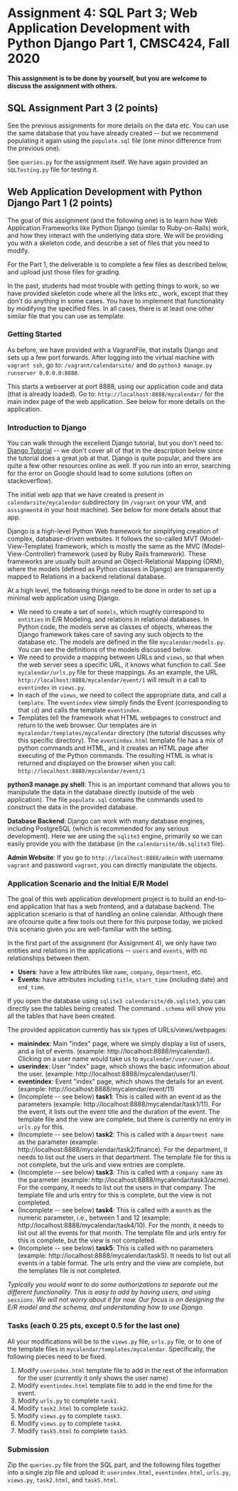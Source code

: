 # Assignment 4: SQL Part 3; Web Application Development with Python Django Part 1, CMSC424, Fall 2020

**This assignment is to be done by yourself, but you are welcome to discuss the assignment with others.**


## SQL Assignment Part 3 (2 points)

See the previous assignments for more details on the data etc. You can use the same database that you have already created -- but we recommend populating it again using the `populate.sql` file (one minor difference from the previous one).


See `queries.py` for the assignment itself. We have again provided an `SQLTesting.py` file for testing it.


## Web Application Development with Python Django Part 1 (2 points)

The goal of this assignment (and the following one) is to learn how Web Application Frameworks like Python Django (similar to Ruby-on-Rails) work, and
how they interact with the underlying data store. We will be providing you with a skeleton code, and describe a set of files that you need to modify. 

For the Part 1, the deliverable is to complete a few files as described below, and upload just those files for grading. 

In the past, students had most trouble with getting things to work, so we have provided skeleton code where all the links etc., work, except that they don't do anything in some cases. You have to implement that functionality by modifying the specified files. In all cases, there is at least one other similar file that you can use as template. 

### Getting Started
As before, we have provided with a VagrantFile, that installs Django and sets up a few port forwards. 
After logging into the virtual machine with `vagrant ssh`, go to: `/vagrant/calendarsite/` and do `python3 manage.py runserver 0.0.0.0:8888`.

This starts a webserver at port 8888, using our application code and data (that is already loaded). Go to: `http://localhost:8888/mycalendar/` for 
the main index page of the web application. See below for more details on the application.

### Introduction to Django
You can walk through the excellent Django tutorial, but you don't need to: [Django Tutorial](https://docs.djangoproject.com/en/3.0/intro/tutorial01/) -- we don't cover all of that in the description below since the tutorial does a great job at that. Django is quite popular, and there are quite a few other resources online as well. If you run into an error, searching for the error on Google should lead to some solutions (often on stackoverflow).

The initial web app that we have created is present in `calendarsite/mycalendar` subdirectory (in `/vagrant` on your VM, and `assignment4` in your host machine).
See below for more details about that app.

Django is a high-level Python Web framework for simplifying creation of complex, database-driven websites. It follows the so-called MVT (Model-View-Template) framework, which is mostly the same as the MVC (Model-View-Controller) framework (used by Ruby Rails framework). These frameworks are usually built around an Object-Relational Mapping (ORM), where the models (defined as Python classes in Django) are transparently mapped to Relations in a backend relational database. 

At a high level, the following things need to be done in order to set up a minimal web application using Django.
* We need to create a set of `models`, which roughly correspond to `entities` in E/R Modeling, and relations in relational databases. In Python code, the models serve as classes of objects, whereas the Django framework takes care of saving any such objects to the database etc. The models are defined in the file `mycalendar/models.py`. You can see the definitions of the models discussed below.
* We need to provide a mapping between URLs and `views`, so that when the web server sees a specific URL, it knows what function to call. See `mycalendar/urls.py` file for these mappings. As an example, the URL `http://localhost:8888/mycalendar/event/1` will result in a call to `eventindex` in `views.py`.
* In each of the `views`, we need to collect the appropriate data, and call a `template`. The `eventindex` view simply finds the Event (corresponding to that `id`) and calls the template `eventindex`.
* Templates tell the framework what HTML webpages to construct and return to the web browser. Our templates are in `mycalendar/templates/mycalendar` directory (the tutorial discusses why this specific directory). The `eventindex.html` template file has a mix of python commands and HTML, and it creates an HTML page after executing of the Python commands. The resulting HTML is what is returned and displayed on the browser when you call: `http://localhost:8888/mycalendar/event/1`

**python3 manage.py shell**: This is an important command that allows you to manipulate the data in the database directly (outside of the web application). The file `populate.sql` contains the commands used to construct the data in the provided database.

**Database Backend**: Django can work with many database engines, including PostgreSQL (which is recommended for any serious development). Here we are using the `sqlite3` engine, primarily so we can easily provide you with the database (in the `calendarsite/db.sqlite3` file).

**Admin Website**: If you go to `http://localhost:8888/admin` with username `vagrant` and password `vagrant`, you can directly manipulate the objects.

### Application Scenario and the Initial E/R Model
The goal of this web application development project is to build an end-to-end application that has a web frontend, and a database backend.  The application scenario is that of handling an online calendar. Although there are ofcourse quite a few tools out there for this purpose today, we picked this scenario given you are well-familiar with the setting.


In the first part of the assignment (for Assignment 4), we only have two entities and relations in the applications -- `users` and `events`, with no relationships between them.
- **Users**: have a few attributes like `name`, `company`, `department`, etc.
- **Events:**  have attributes including `title`, `start_time` (including date) and `end_time`.

If you open the database using `sqlite3 calendarsite/db.sqlite3`, you can directly see the tables being created. The command `.schema` will show you all the tables that have been created.

The provided application currently has six types of URLs/views/webpages: 
- **mainindex**: Main "index" page, where we simply display a list of users, and a list of events. (example: http://localhost:8888/mycalendar/). Clicking on a user name would take us to `mycalendar/user/user_id`.
- **userindex**: User "index" page, which shows the basic information about the user. (example: http://localhost:8888/mycalendar/user/1). 
- **eventindex**: Event "index" page, which shows the details for an event. (example: http://localhost:8888/mycalendar/event/11)
- (Incomplete -- see below) **task1**: This is called with an event id as the parameters (example: http://localhost:8888/mycalendar/task1/11). For the event, it lists out the event title and the duration of the event. The template file and the view are complete, but there
is currently no entry in `urls.py` for this.
- (Incomplete -- see below) **task2**: This is called with a `department name` as the parameter (example: http://localhost:8888/mycalendar/task2/finance). For the department, it needs to list out the users in that department. The template file for this is not complete, but
the urls and view entries are complete.
- (Incomplete -- see below) **task3**: This is called with a `company name` as the parameter (example: http://localhost:8888/mycalendar/task3/acme). For the company, it needs to list out the users in that company. The template file and urls entry for this is complete, but the view is not completed.
- (Incomplete -- see below) **task4**: This is called with a `month` as the numeric parameter, i.e., between 1 and 12 (example: http://localhost:8888/mycalendar/task4/10). For the month, it needs to list out all the events for that month. The template file and urls entry for this is complete, but the view is not completed.
- (Incomplete -- see below) **task5**: This is called with no parameters (example: http://localhost:8888/mycalendar/task5). It needs to list out all events in a table format. The urls entry and the view are complete, but the templates file is not completed.

*Typically you would want to do some authorizations to separate out the different functionality. This is easy to add by having users, and using `sessions`. We will not worry about it for now. Our focus is on designing the E/R model and the schema, and understanding how to use Django.*

### Tasks (each 0.25 pts, except 0.5 for the last one)

All your modifications will be to the `views.py` file, `urls.py` file, or to one of the template files in `mycalendar/templates/mycalendar`. Specifically, the following
pieces need to be fixed. 


1. Modify `userindex.html` template file to add in the rest of the information for the user (currently it only shows the user name)
1. Modify `eventindex.html` template file to add in the end time for the event.
1. Modify `urls.py` to complete `task1`.
1. Modify `task2.html` to complete `task2`.
1. Modify `views.py` to complete `task3`.
1. Modify `views.py` to complete `task4`.
1. Modify `task5.html` to complete `task5`.


### Submission
Zip the `queries.py` file from the SQL part, and the following files together into a single zip file and upload it: `userindex.html`, `eventindex.html`, `urls.py`, `views.py`, `task2.html`, and `task5.html`.
